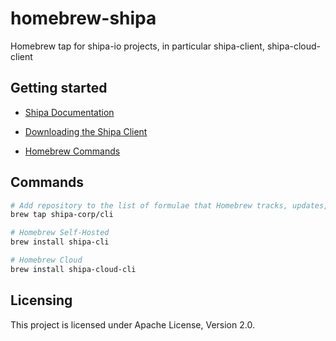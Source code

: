 # homebrew-shipa
Homebrew tap for shipa-io projects, in particular shipa-client, shipa-cloud-client

## Getting started

- [Shipa Documentation](https://learn.shipa.io/docs)

- [Downloading the Shipa Client](https://learn.shipa.io/docs/downloading-the-shipa-client)

- [Homebrew Commands](https://learn.shipa.io/docs/downloading-the-shipa-client#homebrew)

## Commands

```sh
# Add repository to the list of formulae that Homebrew tracks, updates, and installs from
brew tap shipa-corp/cli

# Homebrew Self-Hosted
brew install shipa-cli

# Homebrew Cloud
brew install shipa-cloud-cli
```

## Licensing

This project is licensed under Apache License, Version 2.0.